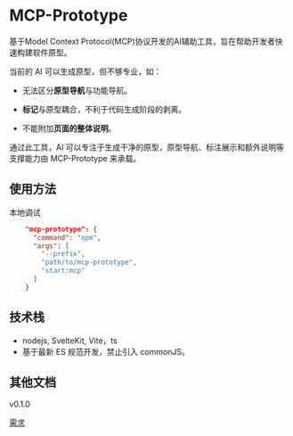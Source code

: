 # MCP-Prototype

基于Model Context Protocol(MCP)协议开发的AI辅助工具，旨在帮助开发者快速构建软件原型。

当前的 AI 可以生成原型，但不够专业，如：

- 无法区分**原型导航**与功能导航。

- **标记**与原型耦合，不利于代码生成阶段的剥离。

- 不能附加**页面的整体说明**。

通过此工具，AI 可以专注于生成干净的原型，原型导航、标注展示和额外说明等支撑能力由 MCP-Prototype 来承载。

## 使用方法

本地调试

```json
    "mcp-prototype": {
      "command": "npm",
      "args": [
        "--prefix",
        "path/to/mcp-prototype",
        "start:mcp"
      ]
    }
```

## 技术栈

- nodejs, SvelteKit, Vite，ts 
- 基于最新 ES 规范开发，禁止引入 commonJS。

## 其他文档

v0.1.0

[需求](doc/iterate/v0.1.0/index.md)
